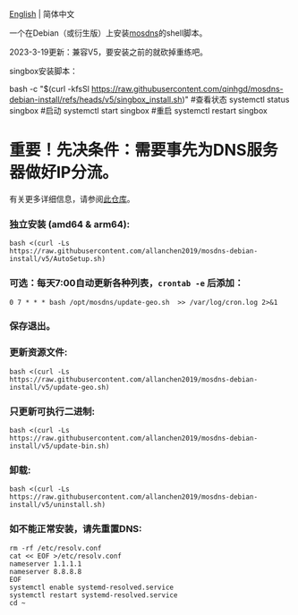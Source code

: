 [English](./README.md) | 简体中文

一个在Debian（或衍生版）上安装[mosdns](https://github.com/IrineSistiana/mosdns)的shell脚本。

2023-3-19更新：兼容V5，要安装之前的就砍掉重练吧。

singbox安装脚本：

bash -c "$(curl -kfsSl https://raw.githubusercontent.com/qinhgd/mosdns-debian-install/refs/heads/v5/singbox_install.sh)"
#查看状态
systemctl status singbox
#启动
systemctl start singbox
#重启
systemctl restart singbox

# 重要！先决条件：需要事先为DNS服务器做好IP分流。

有关更多详细信息，请参阅[此仓库](https://github.com/allanchen2019/ospf-over-wireguard)。

### 独立安装 (amd64 & arm64):
```
bash <(curl -Ls https://raw.githubusercontent.com/allanchen2019/mosdns-debian-install/v5/AutoSetup.sh)
```

### 可选：每天7:00自动更新各种列表，`crontab -e` 后添加：

```
0 7 * * * bash /opt/mosdns/update-geo.sh  >> /var/log/cron.log 2>&1
```
### 保存退出。

### 更新资源文件:
```
bash <(curl -Ls https://raw.githubusercontent.com/allanchen2019/mosdns-debian-install/v5/update-geo.sh)
```

### 只更新可执行二进制:
```
bash <(curl -Ls https://raw.githubusercontent.com/allanchen2019/mosdns-debian-install/v5/update-bin.sh)
```
### 卸载:
```
bash <(curl -Ls https://raw.githubusercontent.com/allanchen2019/mosdns-debian-install/v5/uninstall.sh)
```

### 如不能正常安装，请先重置DNS:
```
rm -rf /etc/resolv.conf
cat << EOF >/etc/resolv.conf
nameserver 1.1.1.1
nameserver 8.8.8.8
EOF
systemctl enable systemd-resolved.service
systemctl restart systemd-resolved.service
cd ~
```
